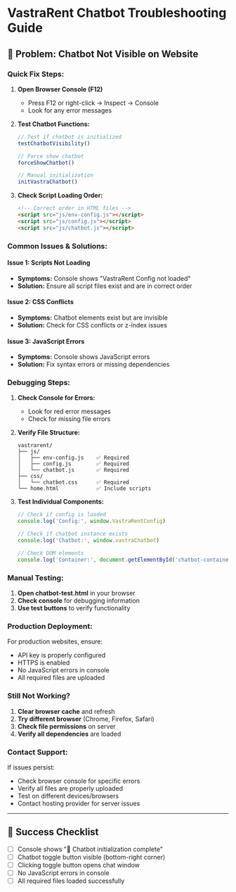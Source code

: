 # VastraRent Chatbot Troubleshooting Guide

## 🚨 **Problem: Chatbot Not Visible on Website**

### **Quick Fix Steps:**

1. **Open Browser Console (F12)**
   - Press F12 or right-click → Inspect → Console
   - Look for any error messages

2. **Test Chatbot Functions:**
   ```javascript
   // Test if chatbot is initialized
   testChatbotVisibility()
   
   // Force show chatbot
   forceShowChatbot()
   
   // Manual initialization
   initVastraChatbot()
   ```

3. **Check Script Loading Order:**
   ```html
   <!-- Correct order in HTML files -->
   <script src="js/env-config.js"></script>
   <script src="js/config.js"></script>
   <script src="js/chatbot.js"></script>
   ```

### **Common Issues & Solutions:**

#### **Issue 1: Scripts Not Loading**
- **Symptoms:** Console shows "VastraRent Config not loaded"
- **Solution:** Ensure all script files exist and are in correct order

#### **Issue 2: CSS Conflicts**
- **Symptoms:** Chatbot elements exist but are invisible
- **Solution:** Check for CSS conflicts or z-index issues

#### **Issue 3: JavaScript Errors**
- **Symptoms:** Console shows JavaScript errors
- **Solution:** Fix syntax errors or missing dependencies

### **Debugging Steps:**

1. **Check Console for Errors:**
   - Look for red error messages
   - Check for missing file errors

2. **Verify File Structure:**
   ```
   vastrarent/
   ├── js/
   │   ├── env-config.js    ✅ Required
   │   ├── config.js        ✅ Required  
   │   └── chatbot.js       ✅ Required
   ├── css/
   │   └── chatbot.css      ✅ Required
   └── home.html            ✅ Include scripts
   ```

3. **Test Individual Components:**
   ```javascript
   // Check if config is loaded
   console.log('Config:', window.VastraRentConfig)
   
   // Check if chatbot instance exists
   console.log('Chatbot:', window.vastraChatbot)
   
   // Check DOM elements
   console.log('Container:', document.getElementById('chatbot-container'))
   ```

### **Manual Testing:**

1. **Open chatbot-test.html** in your browser
2. **Check console** for debugging information
3. **Use test buttons** to verify functionality

### **Production Deployment:**

For production websites, ensure:
- API key is properly configured
- HTTPS is enabled
- No JavaScript errors in console
- All required files are uploaded

### **Still Not Working?**

1. **Clear browser cache** and refresh
2. **Try different browser** (Chrome, Firefox, Safari)
3. **Check file permissions** on server
4. **Verify all dependencies** are loaded

### **Contact Support:**

If issues persist:
- Check browser console for specific errors
- Verify all files are properly uploaded
- Test on different devices/browsers
- Contact hosting provider for server issues

---

## 🎯 **Success Checklist**

- [ ] Console shows "🔧 Chatbot initialization complete"
- [ ] Chatbot toggle button visible (bottom-right corner)
- [ ] Clicking toggle button opens chat window
- [ ] No JavaScript errors in console
- [ ] All required files loaded successfully
